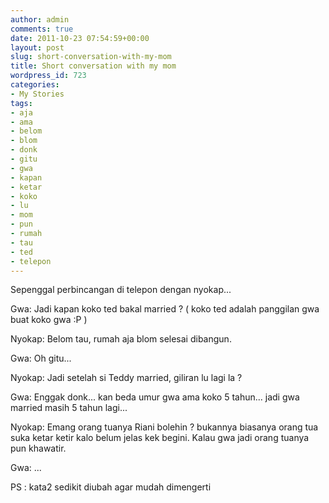 ```yaml
---
author: admin
comments: true
date: 2011-10-23 07:54:59+00:00
layout: post
slug: short-conversation-with-my-mom
title: Short conversation with my mom
wordpress_id: 723
categories:
- My Stories
tags:
- aja
- ama
- belom
- blom
- donk
- gitu
- gwa
- kapan
- ketar
- koko
- lu
- mom
- pun
- rumah
- tau
- ted
- telepon
---
```


Sepenggal perbincangan di telepon dengan nyokap...

Gwa: Jadi kapan koko ted bakal married ? ( koko ted adalah panggilan gwa buat koko gwa :P )

Nyokap: Belom tau, rumah aja blom selesai dibangun.

Gwa: Oh gitu...

Nyokap: Jadi setelah si Teddy married, giliran lu lagi la ?

Gwa: Enggak donk... kan beda umur gwa ama koko 5 tahun... jadi gwa married masih 5 tahun lagi...

Nyokap: Emang orang tuanya Riani bolehin ? bukannya biasanya orang tua suka ketar ketir kalo belum jelas kek begini. Kalau gwa jadi orang tuanya pun khawatir.

Gwa: ...

PS : kata2 sedikit diubah agar mudah dimengerti
